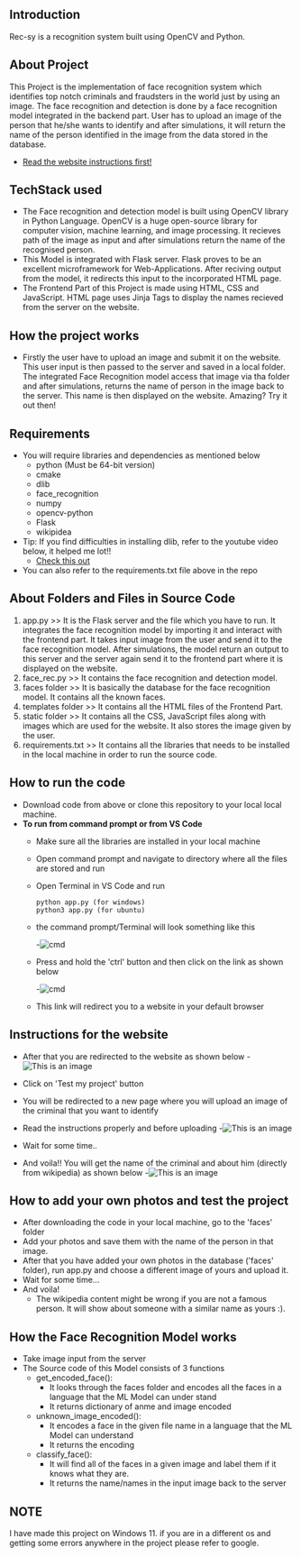 ## Introduction
Rec-sy is a recognition system built using OpenCV and Python. 

## About Project
This Project is the implementation of face recognition system which identifies top notch criminals and fraudsters in the world just by using an image. The face recognition and detection is done by a face recognition model integrated in the backend part. User has to upload an image of the person that he/she wants to identify and after simulations, it will return the name of the person identified in the image from the data stored in the database. 
- [Read the website instructions first!](https://github.com/Anushka-bot/Rec-sy#instructions-for-the-website)
## TechStack used
   - The Face recognition and detection model is built using OpenCV library in Python Language. OpenCV is a huge open-source library for computer vision, machine learning, and image processing. It recieves path of the image as input and after simulations return the name of the recognised person.
   - This Model is integrated with Flask server. Flask proves to be an excellent microframework for Web-Applications. After reciving output from the model, it redirects this input to the incorporated HTML page.
   - The Frontend Part of this Project is made using HTML, CSS and JavaScript. HTML page uses Jinja Tags to display the names recieved from the server on the website.

## How the project works
   - Firstly the user have to upload an image and submit it on the website. This user input is then passed to the server and saved in a local folder. The integrated Face Recognition model access that image via tha folder and after simulations, returns the name of person in the image back to the server. This name is then displayed on the website. Amazing? Try it out then!

## Requirements
  - You will require libraries and dependencies as mentioned below
    - python (Must be 64-bit version)
    - cmake
    - dlib
    - face_recognition
    - numpy
    - opencv-python
    - Flask
    - wikipidea
   - Tip: If you find difficulties in installing dlib, refer to the youtube video below, it helped me lot!!
     - [Check this out](https://www.youtube.com/watch?v=xaDJ5xnc8dc) 
   - You can also refer to the requirements.txt file above in the repo
 
## About Folders and Files in Source Code
1. app.py >> It is the Flask server and the file which you have to run. It integrates the face recognition model by importing it and interact with the frontend part. It takes input image from the user and send it to the face recognition model. After simulations, the model return an output to this server and the server again send it to the frontend part where it is displayed on the website.
2. face_rec.py >> It contains the face recognition and detection model.
3. faces folder >> It is basically the database for the face recognition model. It contains all the known faces. 
4. templates folder >> It contains all the HTML files of the Frontend Part.
5. static folder >> It contains all the CSS, JavaScript files along with images which are used for the website. It also stores the image given by the user.
6. requirements.txt >> It contains all the libraries that needs to be installed in the local machine in order to run the source code.

## How to run the code
   - Download code from above or clone this repository to your local local machine.
   - **To run from command prompt or from VS Code**
     - Make sure all the libraries are installed in your local machine
     - Open command prompt and navigate to directory where all the files are stored and run
     - Open Terminal in VS Code and run
       ```
       python app.py (for windows)
       python3 app.py (for ubuntu)
       ```
     - the command prompt/Terminal will look something like this
     
       -![cmd](https://user-images.githubusercontent.com/75663460/170492042-9863efb1-456e-4282-8308-151bea7ecae4.png) 
       
     - Press and hold the 'ctrl' button and then click on the link as shown below

       -![cmd](https://user-images.githubusercontent.com/75663460/170533252-41f15bb3-9967-4dd2-8eef-0682350e1267.png)
     - This link will redirect you to a website in your default browser
 ## Instructions for the website
  - After that you are redirected to the website as shown below
    -![This is an image](https://user-images.githubusercontent.com/75663460/170486947-aa94ffe7-0762-48f6-9bdb-60b65603e224.png) 
    
 - Click on 'Test my project' button
 - You will be redirected to a new page where you will upload an image of the criminal that you want to identify
 - Read the instructions properly and before uploading
   -![This is an image](https://user-images.githubusercontent.com/75663460/170487732-2e3f3118-6698-455a-9782-29403b50ba8d.png)
 - Wait for some time..
 - And voila!! You will get the name of the criminal and about him (directly from wikipedia) as shown below
   -![This is an image](https://user-images.githubusercontent.com/75663460/170531464-bdd027db-fee3-497a-9c8c-973625434f9e.png)

## How to add your own photos and test the project
   - After downloading the code in your local machine, go to the 'faces' folder
   - Add your photos and save them with the name of the person in that image.
   - After that you have added your own photos in the database ('faces' folder), run app.py and choose a different image of yours and upload it.
   - Wait for some time...
   - And voila! 
     - The wikipedia content might be wrong if you are not a famous person. It will show about someone with a similar name as yours :).
## How the Face Recognition Model works
   - Take image input from the server 
   - The Source code of this Model consists of 3 functions
     - get_encoded_face(): 
       - It looks through the faces folder and encodes all the faces in a language that the ML Model can under stand
       - It returns dictionary of anme and image encoded
      - unknown_image_encoded():
        - It encodes a face in the given file name in a language that the ML Model can understand
        - It returns the encoding
       - classify_face():
         - It will find all of the faces in a given image and label them if it knows what they are.
         - It returns the name/names in the input image back to the server

## NOTE
I have made this project on Windows 11. if you are in a different os and getting some errors anywhere in the project please refer to google.
